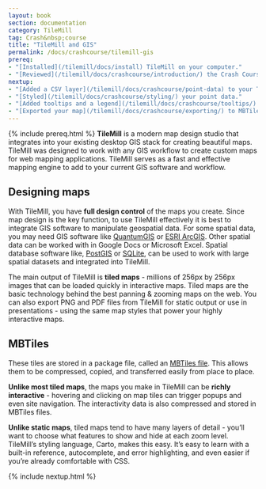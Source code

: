 ```yaml
---
layout: book
section: documentation
category: TileMill
tag: Crash&nbsp;course
title: "TileMill and GIS"
permalink: /docs/crashcourse/tilemill-gis
prereq:
- "[Installed](/tilemill/docs/install) TileMill on your computer."
- "[Reviewed](/tilemill/docs/crashcourse/introduction/) the Crash Course introduction."
nextup:
- "[Added a CSV layer](/tilemill/docs/crashcourse/point-data) to your TileMill project."
- "[Styled](/tilemill/docs/crashcourse/styling/) your point data."
- "[Added tooltips and a legend](/tilemill/docs/crashcourse/tooltips/) to your map."
- "[Exported your map](/tilemill/docs/crashcourse/exporting/) to MBTiles format"
---
```


{% include prereq.html %}
**TileMill** is a modern map design studio that integrates into your existing desktop GIS stack for creating beautiful maps. TileMill was designed to work with any GIS workflow to create custom maps for web mapping applications. TileMill serves as a fast and effective mapping engine to add to your current GIS software and workflow. 

## Designing maps

With TileMill, you have **full design control** of the maps you create. Since map design is the key function, to use TileMill effectively it is best to integrate GIS software to manipulate geospatial data. For some spatial data, you may need GIS software like [QuantumGIS](http://www.qgis.org/) or [ESRI ArcGIS](http://www.esri.com/software/arcgis/index.html). Other spatial data can be worked with in Google Docs or Microsoft Excel. Spatial database software like, [PostGIS](http://postgis.refractions.net/) or [SQLite](http://sqlite.org), can be used to work with large spatial datasets and integrated into TileMill.  

The main output of TileMill is **tiled maps** - millions of 256px by 256px images that can be loaded quickly in interactive maps. Tiled maps are the basic technology behind the best panning & zooming maps on the web. You can also export PNG and PDF files from TileMill for static output or use in presentations - using the same map styles that power your highly interactive maps.

## MBTiles
These tiles are stored in a package file, called an [MBTiles file](http://mapbox.com/mbtiles-spec). This allows them to be compressed, copied, and transferred easily from place to place.

**Unlike most tiled maps**, the maps you make in TileMill can be **richly interactive** - hovering and clicking on map tiles can trigger popups and even site navigation. The interactivity data is also compressed and stored in MBTiles files.

**Unlike static maps**, tiled maps tend to have many layers of detail - you’ll want to choose what features to show and hide at each zoom level. TileMill’s styling language, Carto, makes this easy. It’s easy to learn with a built-in reference, autocomplete, and error highlighting, and even easier if you’re already comfortable with CSS.

{% include nextup.html %}
